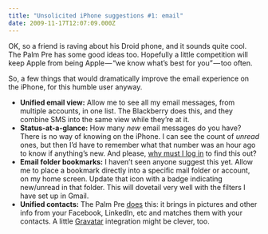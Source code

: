 ```yaml
---
title: "Unsolicited iPhone suggestions #1: email"
date: 2009-11-17T12:07:09.000Z
---
```


OK, so a friend is raving about his Droid phone, and it sounds quite cool. The Palm Pre has some good ideas too. Hopefully a little competition will keep Apple from being Apple — “we know what’s best for you” — too often.

So, a few things that would dramatically improve the email experience on the iPhone, for this humble user anyway.

*   **Unified email view:** Allow me to see all my email messages, from multiple accounts, in one list. The Blackberry does this, and they combine SMS into the same view while they’re at it.
*   **Status-at-a-glance:** How many _new_ email messages do you have? There is no way of knowing on the iPhone. I can see the count of _unread_ ones, but then I’d have to remember what that number was an hour ago to know if anything’s new. And please, [why must I log in](/blog/post/A-simple-way-that-Apple-can-improve-iPhone-battery-life-and-user-experience.aspx) to find this out?
*   **Email folder bookmarks:** I haven’t seen anyone suggest this yet. Allow me to place a bookmark directly into a specific mail folder or account, on my home screen. Update that icon with a badge indicating new/unread in that folder. This will dovetail very well with the filters I have set up in Gmail.
*   **Unified contacts:** The Palm Pre [does](http://www.youtube.com/watch?v=FZboVu8Xa_0) this: it brings in pictures and other info from your Facebook, LinkedIn, etc and matches them with your contacts. A little [Gravatar](http://en.gravatar.com/) integration might be clever, too.
